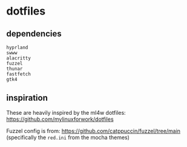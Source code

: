 # dotfiles

## dependencies
```
hyprland
swww
alacritty
fuzzel
thunar
fastfetch
gtk4
```

## inspiration

These are heavily inspired by the ml4w dotfiles: https://github.com/mylinuxforwork/dotfiles

Fuzzel config is from: https://github.com/catppuccin/fuzzel/tree/main (specifically the `red.ini` from the mocha themes)
